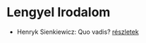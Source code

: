 # Lengyel Irodalom

- Henryk Sienkiewicz: Quo vadis? [részletek](_details/Henryk%20Sienkiewicz.md#id_386)